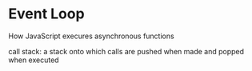 # Event Loop

How JavaScript execures asynchronous functions

call stack: a stack onto which calls are pushed when made and popped when executed
